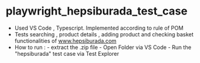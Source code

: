 # playwright_hepsiburada_test_case

* Used VS Code , Typescript. Implemented according to rule of POM
* Tests searching , product details , adding product and checking basket functionalities of www.hepsiburada.com  
* How to run :
      - extract the .zip file
      - Open Folder via VS Code
      - Run the "hepsiburada" test case via Test Explorer     

